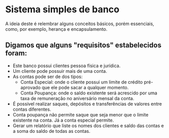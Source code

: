 # Sistema simples de banco
A ideia deste é relembrar alguns conceitos básicos, porém essenciais, como, por exemplo, herança e encapsulamento. 

## Digamos que alguns "requisitos" estabelecidos foram:
* Este banco possui clientes pessoa física e jurídica.
* Um cliente pode possuir mais de uma conta.
* As contas pode ser de dos tipos:
  * Conta Especial: onde o cliente possui um limite de crédito pré-aprovado que ele pode sacar a qualquer momento.
  * Conta Poupança: onde o saldo existente será acrescido por uma taxa de remuneração no aniversário mensal da conta.
* É possível realizar saques, depósitos e transferências de valores entre contas diferentes.
* Conta poupança não permite saque que seja menor que o limite existente na conta. Já a conta especial permite.
* Gerar um relatório que liste os nomes dos clientes e saldo das contas e a soma do saldo de todas as contas.
